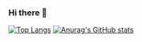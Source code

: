 ### Hi there 👋

<!--
**cpt4567/cpt4567** is a ✨ _special_ ✨ repository because its `README.md` (this file) appears on your GitHub profile.

Here are some ideas to get you started:

- 🔭 I’m currently working on ...
- 🌱 I’m currently learning ...
- 👯 I’m looking to collaborate on ...
- 🤔 I’m looking for help with ...
- 💬 Ask me about ...
- 📫 How to reach me: ...
- 😄 Pronouns: ...
- ⚡ Fun fact: ...
-->
[![Top Langs](https://github-readme-stats.vercel.app/api/top-langs/?username=cpt4567)](https://github.com/anuraghazra/github-readme-stats)
[![Anurag's GitHub stats](https://github-readme-stats.vercel.app/api?username=cpt4567)](https://github.com/anuraghazra/github-readme-stats)
